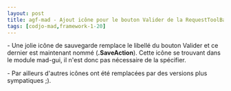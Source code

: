 ```yaml
---
layout: post
title: agf-mad - Ajout icône pour le bouton Valider de la RequestToolBar
tags: [codjo-mad,framework-1-20]
---
```

\- Une jolie icône de sauvegarde remplace le libellé du bouton Valider et ce dernier est maintenant nommé (**<NomDeLaTable>.SaveAction**). Cette icône se trouvant dans le module mad-gui, il n'est donc pas nécessaire de la spécifier.

\- Par ailleurs d'autres icônes ont été remplacées par des versions plus sympatiques ;).